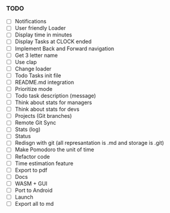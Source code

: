 ### TODO

- [ ] Notifications
- [ ] User friendly Loader
- [ ] Display time in minutes
- [ ] Display Tasks at CLOCK ended
- [ ] Implement Back and Forward navigation
- [ ] Get 3 letter name
- [ ] Use clap
- [ ] Change loader
- [ ] Todo Tasks init file
- [ ] README.md integration
- [ ] Prioritize mode
- [ ] Todo task description (message)
- [ ] Think about stats for managers
- [ ] Think about stats for devs
- [ ] Projects (Git branches)
- [ ] Remote Git Sync
- [ ] Stats (log)
- [ ] Status
- [ ] Redisgn with git (all represantation is .md and storage is .git)
- [ ] Make Pomodoro the unit of time
- [ ] Refactor code
- [ ] Time estimation feature
- [ ] Export to pdf
- [ ] Docs
- [ ] WASM + GUI
- [ ] Port to Android
- [ ] Launch
- [ ] Export all to md
